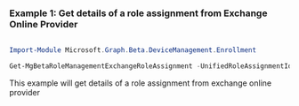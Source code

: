 ### Example 1: Get details of a role assignment from Exchange Online Provider

```powershell

Import-Module Microsoft.Graph.Beta.DeviceManagement.Enrollment

Get-MgBetaRoleManagementExchangeRoleAssignment -UnifiedRoleAssignmentId $unifiedRoleAssignmentId

```
This example will get details of a role assignment from exchange online provider

